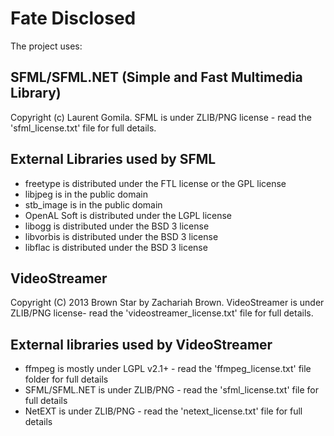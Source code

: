 Fate Disclosed
==============

The project uses:

SFML/SFML.NET (Simple and Fast Multimedia Library)
-----------
Copyright (c) Laurent Gomila. SFML is under ZLIB/PNG license - read the 'sfml_license.txt' file for full details.

External Libraries used by SFML
--------------

* freetype is distributed under the FTL license or the GPL license
* libjpeg is in the public domain
* stb_image is in the public domain
* OpenAL Soft is distributed under the LGPL license
* libogg is distributed under the BSD 3 license
* libvorbis is distributed under the BSD 3 license
* libflac is distributed under the BSD 3 license

VideoStreamer
---------
Copyright (C) 2013 Brown Star by Zachariah Brown. VideoStreamer is under ZLIB/PNG license- read the 'videostreamer_license.txt' file for full details.
   
   
External libraries used by VideoStreamer
-------------------------------

+ ffmpeg is mostly under LGPL v2.1+ - read the 'ffmpeg_license.txt' file  folder for full details
+ SFML/SFML.NET is under ZLIB/PNG - read the 'sfml_license.txt' file for full details
+ NetEXT is under ZLIB/PNG - read the 'netext_license.txt' file for full details